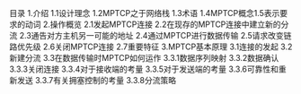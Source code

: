 目录
1.介绍
    1.1设计理念
    1.2MPTCP之于网络栈
    1.3术语
    1.4MPTCP概念1.5表示要求的动词
2.操作概览
    2.1发起MPTCP连接
    2.2在现存的MPTCP连接中建立新的分流
    2.3通告对方主机另一可能的地址
    2.4通过MPTCP进行数据传输
    2.5请求改变链路优先级
    2.6关闭MPTCP连接
    2.7重要特征
3.MPTCP基本原理
    3.1连接的发起
    3.2新建分流
    3.3在数据传输时MPTCP如何运作
        3.3.1数据序列映射
        3.3.2数据确认
        3.3.3关闭连接
        3.3.4对于接收端的考量
        3.3.5对于发送端的考量
        3.3.6可靠性和重新发送
        3.3.7有关拥塞控制的考量
        3.3.8分流策略
